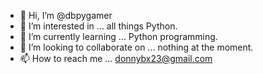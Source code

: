 - 👋 Hi, I’m @dbpygamer
- 👀 I’m interested in ... all things Python.
- 🌱 I’m currently learning ... Python programming.
- 💞️ I’m looking to collaborate on ... nothing at the moment.
- 📫 How to reach me ... donnybx23@gmail.com

<!---
dbpygamer/dbpygamer is a ✨ special ✨ repository because its `README.md` (this file) appears on your GitHub profile.
You can click the Preview link to take a look at your changes.
--->
